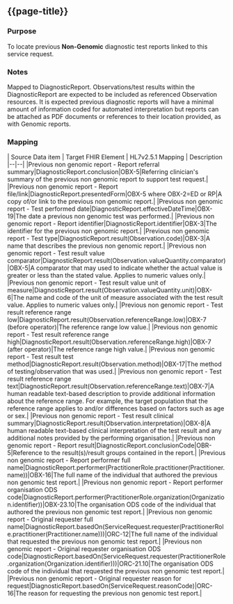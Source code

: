 ## {{page-title}}

### Purpose
To locate previous **Non-Genomic** diagnostic test reports linked to this service request.

### Notes
Mapped to DiagnosticReport.
Observations/test results within the DiagnosticReport are expected to be included as referenced Observation resources.
It is expected previous diagnostic reports will have a minimal amount of information coded for automated interpretation but reports can be attached as PDF documents or references to their location provided, as with Genomic reports.

### Mapping
| Source Data item | Target FHIR Element | HL7v2.5.1 Mapping | Description 
|--|--|
|Previous non genomic report - Report referral summary|DiagnosticReport.conclusion|OBX-5|Referring clinician's summary of the previous non genomic report to support test request.|
|Previous non genomic report - Report file/link|DiagnosticReport.presentedForm|OBX-5 where OBX-2=ED or RP|A copy of/or link to the previous non genomic report.|
|Previous non genomic report - Test performed date|DiagnosticReport.effectiveDateTime|OBX-19|The date a previous non genomic test was performed.|
|Previous non genomic report - Report identifier|DiagnosticReport.identifier|OBX-3|The identifier for the previous non genomic report.|
|Previous non genomic report - Test type|DiagnosticReport.result(Observation.code)|OBX-3|A name that describes the previous non genomic report.|
|Previous non genomic report - Test result value comparator|DiagnosticReport.result(Observation.valueQuantity.comparator)|OBX-5|A comparator that may used to indicate whether the actual value is greater or less than the stated value. Applies to numeric values only.|
|Previous non genomic report - Test result value unit of measure|DiagnosticReport.result(Observation.valueQuantity.unit)|OBX-6|The name and code of the unit of measure associated with the test result value. Applies to numeric values only.|
|Previous non genomic report - Test result reference range low|DiagnosticReport.result(Observation.referenceRange.low)|OBX-7 (before operator)|The reference range low value.|
|Previous non genomic report - Test result reference range high|DiagnosticReport.result(Observation.referenceRange.high)|OBX-7 (after operator)|The reference range high value.|
|Previous non genomic report - Test result test method|DiagnosticReport.result(Observation.method)|OBX-17|The method of testing/observation that was used.|
|Previous non genomic report - Test result reference range text|DiagnosticReport.result(Observation.referenceRange.text)|OBX-7|A human readable text-based description to provide additional information about the reference range. For example, the target population that the reference range applies to and/or differences based on factors such as age or sex.|
|Previous non genomic report - Test result clinical summary|DiagnosticReport.result(Observation.interpretation)|OBX-8|A human readable text-based clinical interpretation of the test result and any additional notes provided by the performing organisation.|
|Previous non genomic report - Report result|DiagnosticReport.conclusionCode|OBR-5|Reference to the result(s)/result groups contained in the report.|
|Previous non genomic report - Report performer full name|DiagnosticReport.performer(PractitionerRole.practitioner(Practitioner.name))|OBX-16|The full name of the individual that authored the previous non genomic test report.|
|Previous non genomic report - Report performer organisation ODS code|DiagnosticReport.performer(PractitionerRole.organization(Organization.identifier))|OBX-23.10|The organisation ODS code of the individual that authored the previous non genomic test report.|
|Previous non genomic report - Original requester full name|DiagnosticReport.basedOn(ServiceRequest.requester(PractitionerRole.practitioner(Practitioner.name)))|ORC-12|The full name of the individual that requested the previous non genomic test report.|
|Previous non genomic report - Original requester organisation ODS code|DiagnosticReport.basedOn(ServiceRequest.requester(PractitionerRole.organization(Organization.identifier)))|ORC-21.10|The organisation ODS code of the individual that requested the previous non genomic test report.|
|Previous non genomic report - Original requester reason for request|DiagnosticReport.basedOn(ServiceRequest.reasonCode)|ORC-16|The reason for requesting the previous non genomic test report.|

